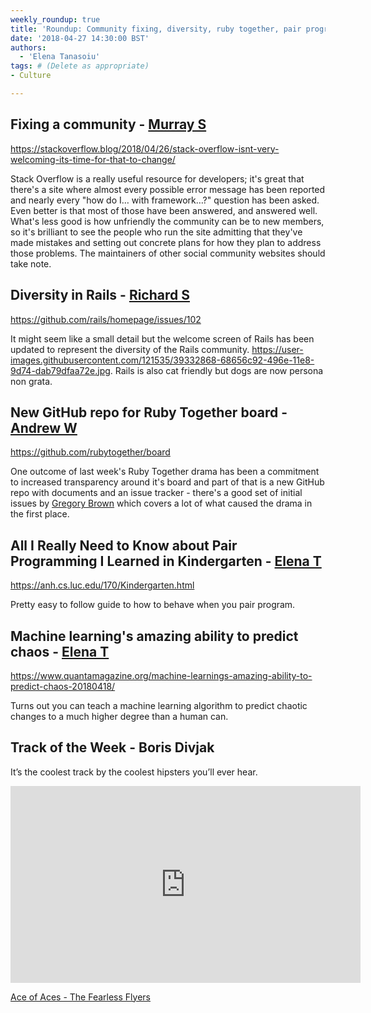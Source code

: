 ```yaml
---
weekly_roundup: true
title: 'Roundup: Community fixing, diversity, ruby together, pair programming and AI'
date: '2018-04-27 14:30:00 BST'
authors:
  - 'Elena Tanasoiu'
tags: # (Delete as appropriate)
- Culture

---
```


## Fixing a community - [Murray S](/people#murray-steele)

https://stackoverflow.blog/2018/04/26/stack-overflow-isnt-very-welcoming-its-time-for-that-to-change/

Stack Overflow is a really useful resource for developers; it's great that 
there's a site where almost every possible error message has been reported and 
nearly every "how do I… with framework…?" question has been asked.  Even better
is that most of those have been answered, and answered well.  What's less good 
is how unfriendly the community can be to new members, so it's brilliant to see 
the people who run the site admitting that they've made mistakes and setting out
concrete plans for how they plan to address those problems.  The maintainers of
other social community websites should take note.

## Diversity in Rails - [Richard S](/people#richard-stobart)

https://github.com/rails/homepage/issues/102

It might seem like a small detail but the welcome screen of Rails has been updated to represent the diversity of the Rails community. https://user-images.githubusercontent.com/121535/39332868-68656c92-496e-11e8-9d74-dab79dfaa72e.jpg.  Rails is also cat friendly but dogs are now persona non grata.

## New GitHub repo for Ruby Together board - [Andrew W](/people#andrew-white)

https://github.com/rubytogether/board

One outcome of last week's Ruby Together drama has been a commitment to increased transparency around it's board and part of that is a new GitHub repo with documents and an issue tracker - there's a good set of initial issues by [Gregory Brown][1] which covers a lot of what caused the drama in the first place.

[1]: https://github.com/rubytogether/board/issues/created_by/practicingdev

## All I Really Need to Know about Pair Programming I Learned in Kindergarten - [Elena T](/people#elena-tanasoiu)

https://anh.cs.luc.edu/170/Kindergarten.html

Pretty easy to follow guide to how to behave when you pair program.

## Machine learning's amazing ability to predict chaos - [Elena T](/people#elena-tanasoiu)

https://www.quantamagazine.org/machine-learnings-amazing-ability-to-predict-chaos-20180418/

Turns out you can teach a machine learning algorithm to predict chaotic changes to a much higher 
degree than a human can. 

## Track of the Week - Boris Divjak

It’s the coolest track by the coolest hipsters you’ll ever hear.

<iframe width="560" height="315" src="https://www.youtube.com/embed/72_zXigcOrA" frameborder="0" allow="autoplay; encrypted-media" allowfullscreen></iframe>

[Ace of Aces - The Fearless Flyers](https://youtu.be/72_zXigcOrA)

